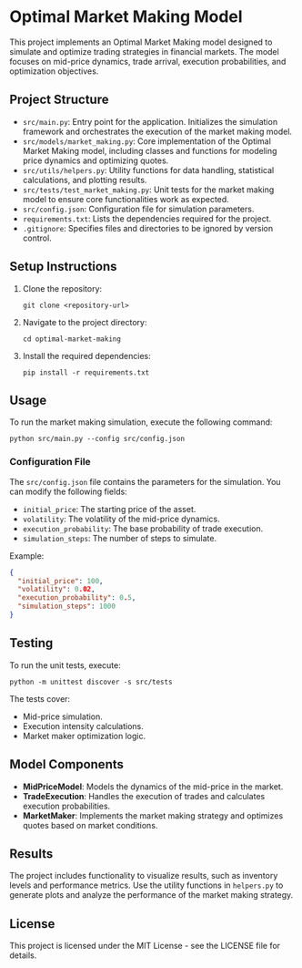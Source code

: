 # Optimal Market Making Model

This project implements an Optimal Market Making model designed to simulate and optimize trading strategies in financial markets. The model focuses on mid-price dynamics, trade arrival, execution probabilities, and optimization objectives.

## Project Structure

- `src/main.py`: Entry point for the application. Initializes the simulation framework and orchestrates the execution of the market making model.
- `src/models/market_making.py`: Core implementation of the Optimal Market Making model, including classes and functions for modeling price dynamics and optimizing quotes.
- `src/utils/helpers.py`: Utility functions for data handling, statistical calculations, and plotting results.
- `src/tests/test_market_making.py`: Unit tests for the market making model to ensure core functionalities work as expected.
- `src/config.json`: Configuration file for simulation parameters.
- `requirements.txt`: Lists the dependencies required for the project.
- `.gitignore`: Specifies files and directories to be ignored by version control.

## Setup Instructions

1. Clone the repository:
   ```
   git clone <repository-url>
   ```
2. Navigate to the project directory:
   ```
   cd optimal-market-making
   ```
3. Install the required dependencies:
   ```
   pip install -r requirements.txt
   ```

## Usage

To run the market making simulation, execute the following command:

```
python src/main.py --config src/config.json
```

### Configuration File

The `src/config.json` file contains the parameters for the simulation. You can modify the following fields:

- `initial_price`: The starting price of the asset.
- `volatility`: The volatility of the mid-price dynamics.
- `execution_probability`: The base probability of trade execution.
- `simulation_steps`: The number of steps to simulate.

Example:

```json
{
  "initial_price": 100,
  "volatility": 0.02,
  "execution_probability": 0.5,
  "simulation_steps": 1000
}
```

## Testing

To run the unit tests, execute:

```
python -m unittest discover -s src/tests
```

The tests cover:

- Mid-price simulation.
- Execution intensity calculations.
- Market maker optimization logic.

## Model Components

- **MidPriceModel**: Models the dynamics of the mid-price in the market.
- **TradeExecution**: Handles the execution of trades and calculates execution probabilities.
- **MarketMaker**: Implements the market making strategy and optimizes quotes based on market conditions.

## Results

The project includes functionality to visualize results, such as inventory levels and performance metrics. Use the utility functions in `helpers.py` to generate plots and analyze the performance of the market making strategy.

## License

This project is licensed under the MIT License - see the LICENSE file for details.
